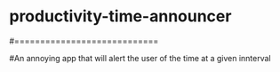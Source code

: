 # productivity-time-announcer

#============================

#An annoying app that will alert the user of the time at a given innterval
